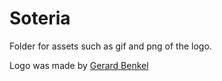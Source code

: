 # Soteria

Folder for assets such as gif and png of the logo. 

Logo was made by [Gerard Benkel](https://www.linkedin.com/in/gerard-benkel-21283013/)
